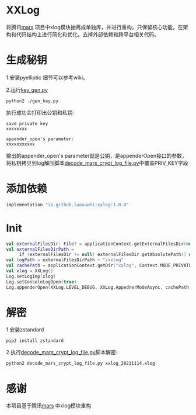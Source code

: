 # XXLog
将腾讯[mars](https://github.com/Tencent/mars) 项目中xlog模块抽离成单独库，并进行重构，只保留核心功能，在架构和代码结构上进行简化和优化。去掉外部依赖和跨平台相关代码。

# 生成秘钥
1.安装pyelliptic 细节可以参考wiki。

2.运行[key_gen.py](https://github.com/luoxuwei/XXLog/blob/main/xxlog/src/main/cpp/crypt/gen_key.py)

```shell script
python2 ./gen_key.py
```
执行成功会打印出公钥和私钥:

```shell script
save private key
xxxxxxxx

appender_open's parameter:
xxxxxxxxxxx
```
输出的appender_open's parameter就是公钥，是appenderOpen接口的参数，将私钥拷贝到log解压脚本[decode_mars_crypt_log_file.py](https://github.com/luoxuwei/XXLog/blob/main/xxlog/src/main/cpp/crypt/decode_mars_crypt_log_file.py)中覆盖PRIV_KEY字段

# 添加依赖

```groovy
implementation "io.github.luoxuwei:xxlog:1.0.0"
```

# Init

```kotlin
val externalFilesDir: File? = applicationContext.getExternalFilesDir(null)
val externalFilesDirPath =
     if (externalFilesDir != null) externalFilesDir.getAbsolutePath() else "/sdcard"
val logPath = externalFilesDirPath + "/xxlog"
val cachePath = applicationContext.getDir("xxlog", Context.MODE_PRIVATE).absolutePath;
val xlog = XXLog()
Log.setLogImp(xlog)
Log.setConsoleLogOpen(true)
Log.appenderOpen(XXLog.LEVEL_DEBUG, XXLog.AppednerModeAsync, cachePath, logPath, "xxlog", 0, "xxxxx");
```

# 解密

1.安装zstandard

```shell
pip2 install zstandard
```

2.执行[decode_mars_crypt_log_file.py](https://github.com/luoxuwei/XXLog/blob/main/xxlog/src/main/cpp/crypt/decode_mars_crypt_log_file.py)脚本解密:

```shell
python2 decode_mars_crypt_log_file.py xxlog_20211114.xlog
```

# 感谢

本项目基于腾讯[mars](https://github.com/Tencent/mars) 中xlog模块重构